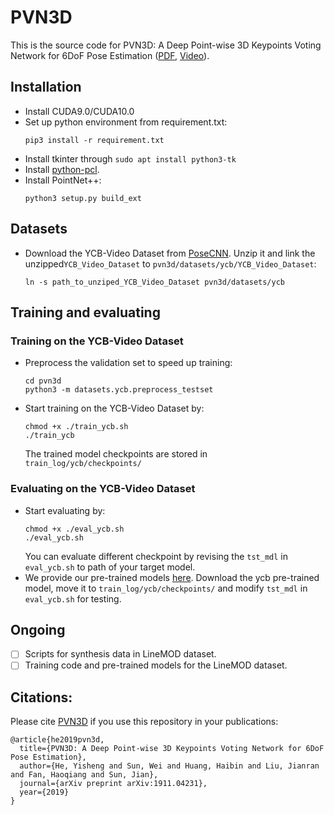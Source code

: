 # PVN3D
This is the source code for PVN3D: A Deep Point-wise 3D Keypoints Voting Network for 6DoF Pose Estimation ([PDF](https://arxiv.org/abs/1911.04231), [Video](https://www.bilibili.com/video/av89408773/)).

## Installation
- Install CUDA9.0/CUDA10.0
- Set up python environment from requirement.txt:
  ```shell
  pip3 install -r requirement.txt 
  ```
- Install tkinter through ``sudo apt install python3-tk``
- Install [python-pcl](https://github.com/strawlab/python-pcl).
- Install PointNet++:
  ```shell
  python3 setup.py build_ext
  ```

## Datasets
- Download the YCB-Video Dataset from [PoseCNN](https://rse-lab.cs.washington.edu/projects/posecnn/). Unzip it and link the unzipped```YCB_Video_Dataset``` to ```pvn3d/datasets/ycb/YCB_Video_Dataset```:

  ```
  ln -s path_to_unziped_YCB_Video_Dataset pvn3d/datasets/ycb
  ```


## Training and evaluating
### Training on the YCB-Video Dataset
- Preprocess the validation set to speed up training:
  ```shell
  cd pvn3d
  python3 -m datasets.ycb.preprocess_testset
  ```
- Start training on the YCB-Video Dataset by:
  ```shell
  chmod +x ./train_ycb.sh
  ./train_ycb
  ```
  The trained model checkpoints are stored in ``train_log/ycb/checkpoints/``
### Evaluating on the YCB-Video Dataset
- Start evaluating by:
  ```shell
  chmod +x ./eval_ycb.sh
  ./eval_ycb.sh
  ```
  You can evaluate different checkpoint by revising the ``tst_mdl`` in ``eval_ycb.sh`` to path of your target model.
- We provide our pre-trained models [here](https://hkustconnect-my.sharepoint.com/:f:/g/personal/yhebk_connect_ust_hk/ElLgjzbbENZGhf-Sn8e4CMgBzd9zDjcJpCXFmB4n0WVw_w?e=IHMkvh). Download the ycb pre-trained model, move it to ``train_log/ycb/checkpoints/`` and modify ``tst_mdl`` in ``eval_ycb.sh`` for testing.

## Ongoing
- [ ] Scripts for synthesis data in LineMOD dataset.
- [ ] Training code and pre-trained models for the LineMOD dataset.

## Citations:
Please cite [PVN3D](https://arxiv.org/abs/1911.04231) if you use this repository in your publications:
```
@article{he2019pvn3d,
  title={PVN3D: A Deep Point-wise 3D Keypoints Voting Network for 6DoF Pose Estimation},
  author={He, Yisheng and Sun, Wei and Huang, Haibin and Liu, Jianran and Fan, Haoqiang and Sun, Jian},
  journal={arXiv preprint arXiv:1911.04231},
  year={2019}
}
```
